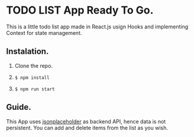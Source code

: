 # TODO LIST App Ready To Go.

This is a little todo list app made in React.js usign Hooks and implementing Context for state management.

## Instalation.

1. Clone the repo.

2. `$ npm install`

3. `$ npm run start`

## Guide.

This App uses [jsonplaceholder](https://jsonplaceholder.typicode.com) as backend API, hence data is not persistent. 
You can add and delete items from the list as you wish.




